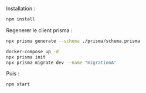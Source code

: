 Installation : 
```bash
npm install
```

Regenerer le client prisma :
```bash
npx prisma generate --schema ./prisma/schema.prisma
```


```bash
docker-compose up -d
npx prisma init
npx prisma migrate dev --name "migrationA" 
```
Puis :
```bash
npm start
```